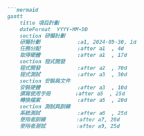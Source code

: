 ```markdown
```mermaid
gantt
    title 項目計劃
    dateFormat  YYYY-MM-DD
    section 研擬計劃
    研擬計劃            :a1, 2024-09-30, 1d
    任務分配            :after a1  , 4d
    取得硬體            :after a1  , 17d
    section 程式開發
    程式開發            :after a2  , 70d
    程式測試            :after a3  , 30d
    section 安裝與文件
    安裝硬體            :after a3  , 10d
    撰寫使用手冊        :after a5  , 25d
    轉換檔案            :after a5  , 20d
    section 測試與訓練
    系統測試            :after a6  , 25d
    使用者訓練          :after a7, 20d
    使用者測試          :after a9, 25d
